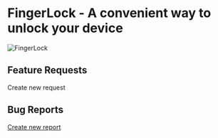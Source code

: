 # FingerLock - A convenient way to unlock your device

![FingerLock](http://mtac.app/assets/images/fingerlockbanner.png)

## Feature Requests

Create new request

## Bug Reports

[Create new report](https://github.com/MTACS/FingerLock/issues/new?assignees=MTACS&labels=bug&template=bug-report.md&title=)
